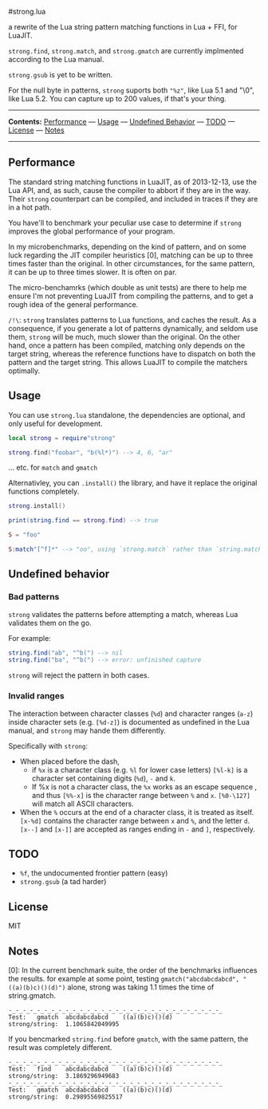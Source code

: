 #strong.lua

a rewrite of the Lua string pattern matching functions in Lua + FFI, for LuaJIT.

`strong.find`, `strong.match`, and `strong.gmatch` are currently implmented according to the Lua manual.

`strong.gsub` is yet to be written.

For the null byte in patterns, `strong` suports both `"%z"`, like Lua 5.1 and "\0", like Lua 5.2. You can capture up to 200 values, if that's your thing.

----

**Contents:** [Performance](#performance) — [Usage](#usage) — [Undefined Behavior](#undefined-behavior) — [TODO](#todo) — [License](#license) — [Notes](#notes)

----

## Performance

The standard string matching functions in LuaJIT, as of 2013-12-13, use the Lua API, and, as such, cause the compiler to abbort if they are in the way. Their `strong` counterpart can be compiled, and included in traces if they are in a hot path.

You have'll to benchmark your peculiar use case to determine if `strong` improves the global performance of your program. 

In my microbenchmarks, depending on the kind of pattern, and on some luck regarding the JIT compiler heuristics [0], matching can be up to three times faster than the original. In other circumstances, for the same pattern, it can be up to three times slower. It is often on par.

The micro-benchamrks (which double as unit tests) are there to help me ensure I'm not preventing LuaJIT from compiling the patterns, and to get a rough idea of the general performance.

`/!\`: `strong` translates patterns to Lua functions, and caches the result. As a consequence, if you generate a lot of patterns dynamically, and seldom use them, `strong` will be much, much slower than the original. On the other hand, once a pattern has been compiled, matching only depends on the target string, whereas the reference functions have to dispatch on both the pattern and the target string. This allows LuaJIT to compile the matchers optimally.

## Usage

You can use `strong.lua` standalone, the dependencies are optional, and only useful for development.

```Lua
local strong = require"strong"

strong.find("foobar", "b(%l*)") --> 4, 6, "ar"
```

... etc. for `match` and `gmatch`

Alternativley, you can `.install()` the library, and have it replace the original functions completely.

```Lua
strong.install()

print(string.find == strong.find) --> true

S = "foo"

S:match"[^f]*" --> "oo", using `strong.match` rather than `string.match`
```

## Undefined behavior

### Bad patterns

`strong` validates the patterns before attempting a match, whereas Lua validates them on the go.

For example:

```Lua
string.find("ab", "^b(") --> nil
string.find("ba", "^b(") --> error: unfinished capture
```

`strong` will reject the pattern in both cases.

### Invalid ranges

The interaction between character classes (`%d`) and character ranges (`a-z`) inside character sets (e.g. `[%d-z]`) is documented as undefined in the Lua manual, and `strong` may hande them differently.

Specifically with `strong`: 

* When placed before the dash,
  * if `%x` is a character class (e.g. `%l` for lower case letters) `[%l-k]` is a character set containing digits (`%d`), `-` and `k`.
  * If %x is not a character class, the `%x` works as an escape sequence , and thus `[%%-x]` is the character range between `%` and `x`. `[%0-\127]` will match all ASCII characters.
* When the `%` occurs at the end of a character class, it is treated as itself. `[x-%d]` contains the character range between `x` and `%`, and the letter `d`. `[x--]` and `[x-]]` are accepted as ranges ending in `-` and `]`, respectively.

## TODO

* `%f`, the undocumented frontier pattern (easy)
* `strong.gsub` (a tad harder)

## License

MIT

## Notes

[0]: In the current benchmark suite, the order of the benchmarks influences the results. for example at some point, testing `gmatch("abcdabcdabcd", "((a)(b)c)()(d)")` alone, strong was taking 1.1 times the time of string.gmatch.

```
-_-_-_-_-_-_-_-_-_-_-_-_-_-_-_-_-_-_-_-_-_-_-_-_-_-_-_-_-_-_
Test:   gmatch  abcdabcdabcd    ((a)(b)c)()(d)
strong/string:  1.1065842049995
```

If you bencmarked `string.find` before `gmatch`, with the same pattern, the result was completely different.

```
-_-_-_-_-_-_-_-_-_-_-_-_-_-_-_-_-_-_-_-_-_-_-_-_-_-_-_-_-_-_
Test:   find    abcdabcdabcd    ((a)(b)c)()(d)
strong/string:  3.1869296949683
-_-_-_-_-_-_-_-_-_-_-_-_-_-_-_-_-_-_-_-_-_-_-_-_-_-_-_-_-_-_
Test:   gmatch  abcdabcdabcd    ((a)(b)c)()(d)
strong/string:  0.29895569825517
```
